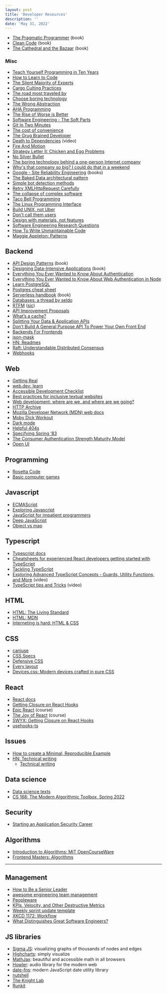 ```yaml
---
layout: post
title: 'Developer Resources'
description: ''
date: 'May 31, 2022'
---
```


- [The Pragmatic Programmer](https://pragprog.com/titles/tpp20/the-pragmatic-programmer-20th-anniversary-edition/) (book)
- [Clean Code](https://www.oreilly.com/library/view/clean-code-a/9780136083238/) (book)
- [The Cathedral and the Bazaar](http://www.catb.org/~esr/writings/cathedral-bazaar/) (book)

### Misc
- [Teach Yourself Programming in Ten Years](https://norvig.com/21-days.html)
- [How to Learn to Code](https://headlinedev.xyz/2022/08/12/how-to-learn-to-program.html)
- [The Silent Majority of Experts](https://prog21.dadgum.com/143.html)
- [Cargo Culting Practices](https://isthisit.nz/posts/2022/cargo-culting-software-engineering-practices/)
- [The road most traveled by](https://littlegreenviper.com/miscellany/the-road-most-traveled-by/)
- [Choose boring technology](https://boringtechnology.club/)
- [The Wrong Abstraction](https://sandimetz.com/blog/2016/1/20/the-wrong-abstraction)
- [AHA Programming](https://kentcdodds.com/blog/aha-programming)
- [The Rise of Worse is Better](https://www.dreamsongs.com/RiseOfWorseIsBetter.html)
- [Software Engineering - The Soft Parts](https://addyosmani.com/blog/software-engineering-soft-parts/)
- [Git In Two Minutes](https://www.garyrobinson.net/2014/10/git-in-two-minutes-for-a-solo-developer.html)
- [The cost of convenience](https://surma.dev/things/cost-of-convenience/)
- [The Grug Brained Developer](https://grugbrain.dev/)
- [Death to Dependencies](https://youtu.be/rrdu26fpl64) (video)
- [Fire And Motion](https://www.joelonsoftware.com/2002/01/06/fire-and-motion/)
- [Strategy Letter II: Chicken and Egg Problems](https://www.joelonsoftware.com/2000/05/24/strategy-letter-ii-chicken-and-egg-problems/)
- [No Silver Bullet](http://worrydream.com/refs/Brooks-NoSilverBullet.pdf)
- [The boring technology behind a one-person Internet company](https://www.listennotes.com/blog/the-boring-technology-behind-a-one-person-23/)
- [Why's that company so big? I could do that in a weekend](https://news.ycombinator.com/item?id=12626314)
- [Google - Site Reliability Engineering](https://sre.google/books/) (books)
- [The Baked Data architectural pattern](https://simonwillison.net/2021/Jul/28/baked-data/)
- [Simple bot detection methods](https://www.ctrl.blog/entry/detect-non-browser-form-submission.html)
- [Retry XMLHttpRequest Carefully](http://lofi.limo/blog/retry-xmlhttprequest-carefully)
- [The collapse of complex software](https://nolanlawson.com/2022/06/09/the-collapse-of-complex-software/)
- [Taco Bell Programming](http://widgetsandshit.com/teddziuba/2010/10/taco-bell-programming.html)
- [The Linux Programming Interface](https://man7.org/tlpi/)
- [Build UNIX, not Uber](https://thesephist.com/posts/legacy/)
- [Don't call them users](https://buildbetterdesign.com/dont-call-them-users/)
- [Design with materials, not features](https://thesephist.com/posts/materials/)
- [Software Engineering Research Questions](https://neverworkintheory.org/2022/08/30/software-engineering-research-questions.html)
- [How To Write Unmaintainable Code](https://cs.fit.edu/~kgallagher/Schtick/How%20To%20Write%20Unmaintainable%20Code.html)
- [Maggie Appleton: Patterns](https://maggieappleton.com/patterns)

## Backend
- [API Design Patterns](https://www.manning.com/books/api-design-patterns) (book)
- [Designing Data-Intensive Applications](https://dataintensive.net/) (book)
- [Everything You Ever Wanted to Know About Authentication](https://youtu.be/j8Yxff6L_po)
- [Everything You Ever Wanted to Know About Web Authentication in Node](https://youtu.be/i7of02icPyQ)
- [Learn PostgreSQL](https://fluca1978.github.io/2020/10/28/LearnPostgreSQL.html)
- [Postgres cheat sheet](https://postgrescheatsheet.com/#/tables)
- [Serverless handbook](https://serverlesshandbook.dev/) (book)
- [Databases: a thread by seldo](https://twitter.com/seldo/status/1196497560715661312?s=20&t=EnKHhJP7nuJATg4nndcGWQ)
- [RTFM](https://en.wikipedia.org/wiki/RTFM) ([sic](https://xkcd.com/293/))
- [API Improvement Proposals](https://google.aip.dev/)
- [What’s a cache?](https://technically.substack.com/p/whats-a-cache)
- [Splitting Your Data & Application APIs](https://htmx.org/essays/splitting-your-apis/)
- [Don’t Build A General Purpose API To Power Your Own Front End](https://max.engineer/server-informed-ui)
- [Backends For Frontends](https://samnewman.io/patterns/architectural/bff/)
- [json-mask](https://github.com/nemtsov/json-mask)
- [HN: Readmes](https://news.ycombinator.com/item?id=32343443)
- [Raft: Understandable Distributed Consensus](https://thesecretlivesofdata.com/raft/)
- [Webhooks](https://webhooks.fyi/)

## Web
- [Getting Real](https://basecamp.com/gettingreal)
- [web.dev: learn](https://web.dev/learn/)
- [Accessible Development Checklist](https://w3c.github.io/using-aria/#checklist)
- [Best practices for inclusive textual websites](https://seirdy.one/posts/2020/11/23/website-best-practices/)
- [Web development: where are we, and where are we going?](https://youtu.be/hWjT_OOBdOc)
- [HTTP Archive](https://httparchive.org/)
- [Mozilla Developer Network (MDN) web docs](https://developer.mozilla.org/en-US/docs/Learn/)
- [Moby Dick Workout](https://www.hogbaysoftware.com/posts/moby-dick-workout/)
- [Dark mode](https://ryanfeigenbaum.com/dark-mode/)
- [Helpful 404s](https://ben.balter.com/2022/06/30/helpful-404s-for-jekyll-and-github-pages/)
- [Specifying Spring ‘83](https://www.robinsloan.com/lab/specifying-spring-83/)
- [The Consumer Authentication Strength Maturity Model](https://danielmiessler.com/blog/casmm-consumer-authentication-security-maturity-model/)
- [Open UI](https://open-ui.org/)

## Programming
- [Rosetta Code](https://rosettacode.org/wiki/Rosetta_Code)
- [Basic computer games](https://github.com/coding-horror/basic-computer-games)

## Javascript
- [ECMAScript](https://262.ecma-international.org/)
- [Exploring Javascript](https://exploringjs.com/)
- [JavaScript for impatient programmers](https://exploringjs.com/impatient-js/)
- [Deep JavaScript](exploringjs.com/deep-js/)
- [Object vs map](https://www.zhenghao.io/posts/object-vs-map)

## Typescript
- [Typescript docs](https://www.typescriptlang.org/)
- [Cheatsheets for experienced React developers getting started with TypeScript](https://github.com/typescript-cheatsheets/react)
- [Tackling TypeScript](https://exploringjs.com/tackling-ts/)
- [Exploring Advanced TypeScript Concepts - Guards, Utility Functions, and More](https://youtu.be/eJ6R1knfsoc) (video)
- [TypeScript tips and Tricks](https://youtu.be/hBk4nV7q6-w) (video)

## HTML
- [HTML: The Living Standard](https://html.spec.whatwg.org/dev/)
- [HTML: MDN](https://developer.mozilla.org/en-US/docs/Web/HTML)
- [Interneting is hard: HTML & CSS](https://www.internetingishard.com/)

## CSS
- [caniuse](https://caniuse.com/)
- [CSS Specs](https://www.w3.org/Style/CSS/read.en.html)
- [Defensive CSS](https://defensivecss.dev/)
- [Every layout](https://every-layout.dev/)
- [Devices.css: Modern devices crafted in pure CSS](https://devicescss.xyz/)

## React
- [React docs](https://reactjs.org/)
- [Getting Closure on React Hooks](https://www.swyx.io/hooks/)
- [Epic React](https://epicreact.dev/) (course)
- [The Joy of React](https://www.joyofreact.com/) (course)
- [SWYX: Getting Closure on React Hooks](https://www.swyx.io/hooks/)
- [usehooks-ts](https://usehooks-ts.com/)

## Issues
- [How to create a Minimal, Reproducible Example](https://stackoverflow.com/help/minimal-reproducible-example)
- [HN: Technical writing](https://news.ycombinator.com/item?id=32342493)
    - [Technical writing](https://pivic.blog/blog/technical-writing/)

## Data science
- [Data science texts](https://datasciencetexts.com/)
- [CS 168: The Modern Algorithmic Toolbox, Spring 2022](https://web.stanford.edu/class/cs168/index.html)

## Security
- [Starting an Application Security Career](https://betterappsec.com/your-guide-to-starting-an-application-security-career-1bb04dab7892)

## Algorithms
- [Introduction to Algorithms: MIT OpenCourseWare](https://ocw.mit.edu/courses/6-006-introduction-to-algorithms-spring-2020/)
- [Frontend Masters: Algorithms](https://frontendmasters.com/courses/algorithms/)

---

## Management
- [How to Be a Senior Leader](https://staysaasy.com/leadership/2022/08/15/how-to-break-into-senior-management.html)
- [awesome engineering team management](https://github.com/kdeldycke/awesome-engineering-team-management)
- [Peopleware](https://github.com/arkon108/book-reviews/blob/master/summaries/004-peopleware.md)
- [KPIs, Velocity, and Other Destructive Metrics](https://holub.com/kpis-velocity-and-other-destructive-metrics/)
- [Weekly sprint update template](https://twitter.com/jwmares/status/1556743617145757696?s=20&t=GWgwfMXHm7r_dOMFNTxVxQ)
- [XKCD 1172: Workflow](https://xkcd.com/1172/)
- [What Distinguishes Great Software Engineers?](https://abinoda.substack.com/p/great-engineers)

## JS libraries
- [Sigma JS](https://www.sigmajs.org/): visualizing graphs of thousands of nodes and edges
- [Highcharts](https://www.highcharts.com/): simply visualize
- [MathJax](https://www.mathjax.org/): beautiful and accessible math in all browsers
- [Howler](https://howlerjs.com/): audio library for the modern web
- [date-fns](https://date-fns.org/): modern JavaScript date utility library
- [nutshell](https://ncase.me/nutshell/)
- [The Knight Lab](https://knightlab.northwestern.edu/projects/)
- [Runkit](https://runkit.com/home)
